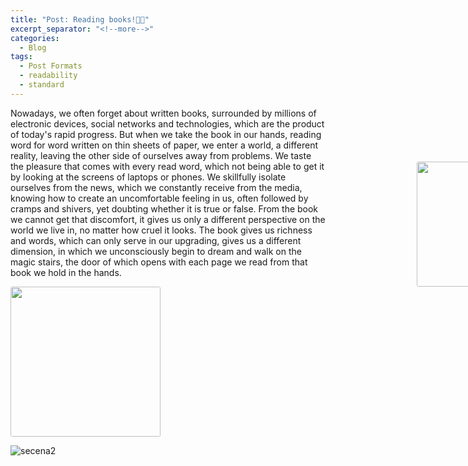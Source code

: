 ```yaml
---
title: "Post: Reading books!📖📕"
excerpt_separator: "<!--more-->"
categories:
  - Blog
tags:
  - Post Formats
  - readability
  - standard
---
```


<!DOCTYPE html>
<html lang="en">
<head>
    <meta charset="UTF-8">
    <title>Title</title>
    <meta name="keywords" content="" />
    <meta name="description" content="" />
    <meta http-equiv="content-type" content="text/html; charset=utf-8" />
    <title>Uncovered by FCSE</title>
    <link href='https://fonts.googleapis.com/css?family=Oswald:400,300' rel='stylesheet' type='text/css' />
    <link href='https://fonts.googleapis.com/css?family=Abel%7CSatisfy' rel='stylesheet' type='text/css' />
</head>
<body>
    <p style="font-family: satisfy, Arial, serif; font-style: oblique;background-color: lightpink;color: #79604b;
        border-radius: 3px; width: 600px">

Nowadays, we often forget about written books, surrounded by millions of electronic devices, social networks and technologies, which are the product of today's rapid progress. But when we take the book in our hands, reading word for word written on thin sheets of paper, we enter a world, a different reality, leaving the other side of ourselves away from problems. We taste the pleasure that comes with every read word, which not being able to get it by looking at the screens of laptops or phones. We skillfully isolate ourselves from the news, which we constantly receive from the media, knowing how to create an uncomfortable feeling in us, often followed by cramps and shivers, yet doubting whether it is true or false. From the book we cannot get that discomfort, it gives us only a different perspective on the world we live in, no matter how cruel it looks. The book gives us richness and words, which can only serve in our upgrading, gives us a different dimension, in which we unconsciously begin to dream and walk on the magic stairs, the door of which opens with each page we read from that book we hold in the hands.
  </p>
  <img src="https://user-images.githubusercontent.com/61246403/123481299-d31bea00-d603-11eb-955f-0140a231ffe9.jpg" style="border-radius: 3px; margin-top:-840px; margin-left: 700px" height="240px" width="240px">
      
  <img src="https://user-images.githubusercontent.com/61246403/123481312-d7480780-d603-11eb-8144-bdd79f6b66ef.jpg" style="border-radius: 3px; margin-top:-200px; margin-left: 650px" height="200px" width="400px">
  
  <img src="https://user-images.githubusercontent.com/61246403/123481325-dadb8e80-d603-11eb-8d88-277d3af6999d.jpg" style="border-radius: 3px" height="240px" width="240px">
  </body>
  </html>


![secena2](https://user-images.githubusercontent.com/61246403/123481312-d7480780-d603-11eb-8144-bdd79f6b66ef.jpg)




